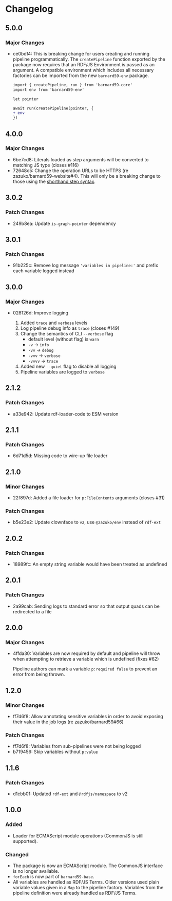 # Changelog

## 5.0.0

### Major Changes

- ce0bdf4: This is breaking change for users creating and running pipeline programmatically. The `createPipeline`
  function exported by the package now requires that an RDF/JS Environment is passed as an argument.
  A compatible environment which includes all necessary factories can be imported from the new
  `barnard59-env` package.

  ```diff
  import { createPipeline, run } from 'barnard59-core'
  import env from 'barnard59-env'

  let pointer

  await run(createPipeline(pointer, {
  + env
  })
  ```

## 4.0.0

### Major Changes

- 6be7cd8: Literals loaded as step arguments will be converted to matching JS type (closes #116)
- 72648c5: Change the operation URLs to be HTTPS (re zazuko/barnard59-website#4).
  This will only be a breaking change to those using the [shorthand step syntax](https://data-centric.zazuko.com/docs/workflows/explanations/simplified-syntax).

## 3.0.2

### Patch Changes

- 249b8ea: Update `is-graph-pointer` dependency

## 3.0.1

### Patch Changes

- 91b225c: Remove log message `'variables in pipeline:'` and prefix each variable logged instead

## 3.0.0

### Major Changes

- 028126d: Improve logging

  1. Added `trace` and `verbose` levels
  2. Log pipeline debug info as `trace` (closes #149)
  3. Change the semantics of CLI `--verbose` flag
     - default level (without flag) is `warn`
     - `-v` -> `info`
     - `-vv` -> `debug`
     - `-vvv` -> `verbose`
     - `-vvvv` -> `trace`
  4. Added new `--quiet` flag to disable all logging
  5. Pipeline variables are logged to `verbose`

## 2.1.2

### Patch Changes

- a33e942: Update rdf-loader-code to ESM version

## 2.1.1

### Patch Changes

- 6d71d5d: Missing code to wire-up file loader

## 2.1.0

### Minor Changes

- 22f897d: Added a file loader for `p:FileContents` arguments (closes #31)

### Patch Changes

- b5e23e2: Update clownface to `v2`, use `@zazuko/env` instead of `rdf-ext`

## 2.0.2

### Patch Changes

- 18989fc: An empty string variable would have been treated as undefined

## 2.0.1

### Patch Changes

- 2a99cab: Sending logs to standard error so that output quads can be redirected to a file

## 2.0.0

### Major Changes

- 4ffda30: Variables are now required by default and pipeline will throw when attempting to retrieve a variable which is undefined (fixes #62)

  Pipeline authors can mark a variable `p:required false` to prevent an error from being thrown.

## 1.2.0

### Minor Changes

- ff7d6f8: Allow annotating sensitive variables in order to avoid exposing their value in the job logs (re zazuko/barnard59#66)

### Patch Changes

- ff7d6f8: Variables from sub-pipelines were not being logged
- b719456: Skip variables without `p:value`

## 1.1.6

### Patch Changes

- d1cbb01: Updated `rdf-ext` and `@rdfjs/namespace` to v2

## 1.0.0

### Added

- Loader for ECMAScript module operations (CommonJS is still supported).

### Changed

- The package is now an ECMAScript module.
  The CommonJS interface is no longer available.
- `forEach` is now part of `barnard59-base`.
- All variables are handled as RDF/JS Terms.
  Older versions used plain variable values given in a `Map` to the pipeline factory.
  Variables from the pipeline definition were already handled as RDF/JS Terms.

